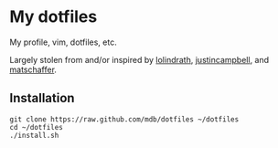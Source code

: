 # My dotfiles

My profile, vim, dotfiles, etc.

Largely stolen from and/or inspired by [lolindrath](https://github.com/lolindrath), [justincampbell](https://github.com/justincampbell), and [matschaffer](https://github.com/matschaffer).

## Installation

```
git clone https://raw.github.com/mdb/dotfiles ~/dotfiles
cd ~/dotfiles
./install.sh
```
